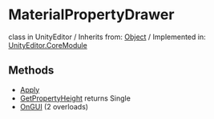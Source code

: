 # MaterialPropertyDrawer
class in UnityEditor
 / Inherits from: <a href="https://docs.unity3d.com/6000.0/Documentation/ScriptReference/Object.html">Object</a> / Implemented in: <a href="https://docs.unity3d.com/6000.0/Documentation/ScriptReference/UnityEditor.CoreModule.html">UnityEditor.CoreModule</a>

## Methods
- <a href="https://docs.unity3d.com/6000.0/Documentation/ScriptReference/MaterialPropertyDrawer.Apply.html">Apply</a>
- <a href="https://docs.unity3d.com/6000.0/Documentation/ScriptReference/MaterialPropertyDrawer.GetPropertyHeight.html">GetPropertyHeight</a> returns Single
- <a href="https://docs.unity3d.com/6000.0/Documentation/ScriptReference/MaterialPropertyDrawer.OnGUI.html">OnGUI</a> (2 overloads)
